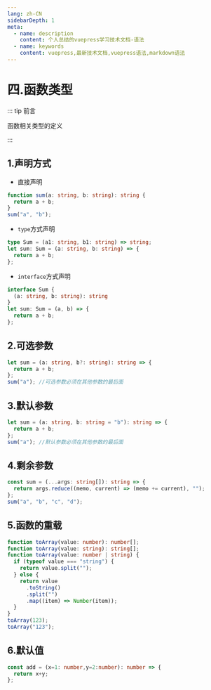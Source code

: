 ```yaml
---
lang: zh-CN
sidebarDepth: 1
meta:
  - name: description
    content: 个人总结的vuepress学习技术文档-语法
  - name: keywords
    content: vuepress,最新技术文档,vuepress语法,markdown语法
---
```


# 四.函数类型

::: tip 前言

函数相关类型的定义

:::

## 1.声明方式

- 直接声明

```ts
function sum(a: string, b: string): string {
  return a + b;
}
sum("a", "b");
```

- `type`方式声明

```ts
type Sum = (a1: string, b1: string) => string;
let sum: Sum = (a: string, b: string) => {
  return a + b;
};
```

- `interface`方式声明

```ts
interface Sum {
  (a: string, b: string): string
}
let sum: Sum = (a, b) => {
  return a + b;
};
```

## 2.可选参数

```ts
let sum = (a: string, b?: string): string => {
  return a + b;
};
sum("a"); //可选参数必须在其他参数的最后面
```

## 3.默认参数

```ts
let sum = (a: string, b: string = "b"): string => {
  return a + b;
};
sum("a"); //默认参数必须在其他参数的最后面
```

## 4.剩余参数

```ts
const sum = (...args: string[]): string => {
  return args.reduce((memo, current) => (memo += current), "");
};
sum("a", "b", "c", "d");
```

## 5.函数的重载

```ts
function toArray(value: number): number[];
function toArray(value: string): string[];
function toArray(value: number | string) {
  if (typeof value === "string") {
    return value.split("");
  } else {
    return value
      .toString()
      .split("")
      .map((item) => Number(item));
  }
}
toArray(123);
toArray("123");
```

## 6.默认值

```ts
const add = (x=1: number,y=2:number): number => {
  return x+y;
};
```
